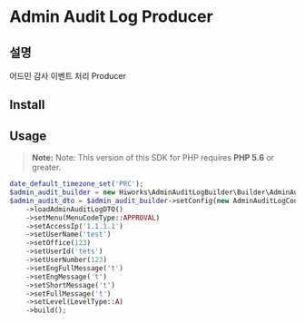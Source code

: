 # Admin Audit Log Producer

## 설명
어드민 감사 이벤트 처리 Producer

  

## Install

## Usage
> **Note:** Note: This version of this SDK for PHP requires **PHP 5.6** or greater.

```php
date_default_timezone_set('PRC');
$admin_audit_builder = new Hiworks\AdminAuditLogBuilder\Builder\AdminAuditLogBuilder();
$admin_audit_dto = $admin_audit_builder->setConfig(new AdminAuditLogConfig_V1())
    ->loadAdminAuditLogDTO()
    ->setMenu(MenuCodeType::APPROVAL)
    ->setAccessIp('1.1.1.1')
    ->setUserName('test')
    ->setOffice(123)
    ->setUserId('tets')
    ->setUserNumber(123)
    ->setEngFullMessage('t')
    ->setEngMessage('t')
    ->setShortMessage('t')
    ->setFullMessage('t')
    ->setLevel(LevelType::A)
    ->build();
```
